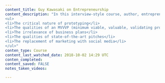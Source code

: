 ```yaml
---
content_title: Guy Kawasaki on Entrepreneurship
content_description: "In this interview-style course, author, entrepreneur, evangelist, and venture capitalist Guy Kawasaki discusses a variety of topics centered on entrepreneurship. He shows how to focus your pitch and develop prototypes, predict new markets, and capitalize on social media. Topics Guy discusses include:    
<ul>
<li>The critical nature of prototyping</li>
<li>The qualities of an MVVVP (minimum viable, valuable, validating product) </li>
<li>The irrelevance of business plans</li>
<li>The qualities of state-of-the-art pitches</li>
<li>The replacement of marketing with social media</li>
</ul>"
conten_type: Course
content_last_watched_date: 2018-10-02 14:29 UTC
conten_completed: 
content_saved: FALSE
notes_taken_videos: 

---
```

